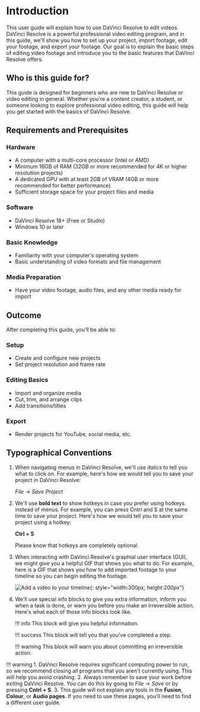# Introduction

This user guide will explain how to use DaVinci Resolve to edit videos. DaVinci Resolve is a powerful professional video editing program, and in this guide, we'll show you how to set up your project, import footage, edit your footage, and export your footage. Our goal is to explain the basic steps of editing video footage and introduce you to the basic features that DaVinci Resolve offers.

## Who is this guide for?

This guide is designed for beginners who are new to DaVinci Resolve or video editing in general. Whether you're a content creator, a student, or someone looking to explore professional video editing, this guide will help you get started with the basics of DaVinci Resolve.


## Requirements and Prerequisites

### Hardware
- A computer with a multi-core processor (Intel or AMD)
- Minimum 16GB of RAM (32GB or more recommended for 4K or higher resolution projects)
- A dedicated GPU with at least 2GB of VRAM (4GB or more recommended for better performance)
- Sufficient storage space for your project files and media


### Software
- DaVinci Resolve 18+ (Free or Studio)  
- Windows 10 or later


### Basic Knowledge
- Familiarity with your computer's operating system
- Basic understanding of video formats and file management


### Media Preparation
- Have your video footage, audio files, and any other media ready for import


## Outcome  

After completing this guide, you’ll be able to:  


### Setup  
- Create and configure new projects  
- Set project resolution and frame rate  


### Editing Basics 
- Import and organize media  
- Cut, trim, and arrange clips  
- Add transitions/titles  


### Export  
- Render projects for YouTube, social media, etc. 

## Typographical Conventions

1.  When navigating menus in DaVinci Resolve, we'll use _italics_ to tell you what to click on. 
    For example, here's how we would tell you to save your project in DaVinci Resolve:
    
    _File -> Save Project_

2. We'll use **bold text** to show hotkeys in case you prefer using hotkeys instead of menus. For example, you can press Cntrl and S at the same time to save your project. Here's how we would tell you to save your project using a hotkey:

    **Ctrl + S**

    Please know that hotkeys are completely optional.

3.  When interacting with DaVinci Resolve's graphial user interface (GUI), we might give you a helpful GIF that shows you what to do. For example, here is a GIF that shows you how to add imported footage to your timeline so you can begin editing the footage.

    ![Add a video to your timeline](/assets/ADD_VIDEO_TO_TIMELINE.gif){: style="width:300px; height:200px"}

4.  We'll use special info blocks to give you extra information, inform you when a task is done, or warn you before you make an irreversible action. Here's what each of those info blocks look like.

    !!! info
        This block will give you helpful information.

    !!! success
        This block will tell you that you've completed a step.

    !!! warning
        This block will warn you about committing an irreversible action.

!!! warning
    1. DaVinci Resolve requires significant computing power to run, so we recommend closing all programs that you aren't currently using. This will help you avoid crashing.
    2. Always remember to save your work before exiting DaVinci Resolve. You can do this by going to *File -> Save* or by pressing **Cntrl + S**.
    3. This guide will not explain any tools in the **Fusion**, **Colour**, or **Audio pages**. If you need to use these pages, you'll need to find a different user guide.
